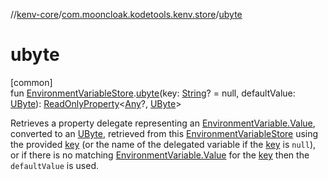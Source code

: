 //[kenv-core](../../index.md)/[com.mooncloak.kodetools.kenv.store](index.md)/[ubyte](ubyte.md)

# ubyte

[common]\
fun [EnvironmentVariableStore](-environment-variable-store/index.md).[ubyte](ubyte.md)(key: [String](https://kotlinlang.org/api/latest/jvm/stdlib/kotlin/-string/index.html)? = null, defaultValue: [UByte](https://kotlinlang.org/api/latest/jvm/stdlib/kotlin/-u-byte/index.html)): [ReadOnlyProperty](https://kotlinlang.org/api/latest/jvm/stdlib/kotlin.properties/-read-only-property/index.html)&lt;[Any](https://kotlinlang.org/api/latest/jvm/stdlib/kotlin/-any/index.html)?, [UByte](https://kotlinlang.org/api/latest/jvm/stdlib/kotlin/-u-byte/index.html)&gt;

Retrieves a property delegate representing an [EnvironmentVariable.Value](../com.mooncloak.kodetools.kenv/-environment-variable/-value/index.md), converted to an [UByte](https://kotlinlang.org/api/latest/jvm/stdlib/kotlin/-u-byte/index.html), retrieved from this [EnvironmentVariableStore](-environment-variable-store/index.md) using the provided [key](ubyte.md) (or the name of the delegated variable if the [key](ubyte.md) is `null`), or if there is no matching [EnvironmentVariable.Value](../com.mooncloak.kodetools.kenv/-environment-variable/-value/index.md) for the [key](ubyte.md) then the `defaultValue` is used.
